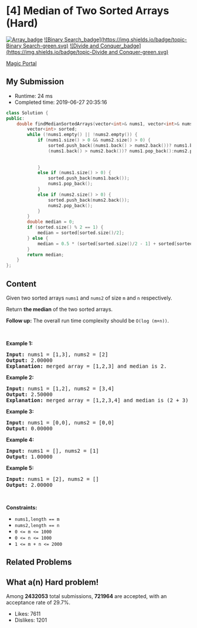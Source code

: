 # [4] Median of Two Sorted Arrays (Hard)

[![Array_badge](https://img.shields.io/badge/topic-Array-green.svg)](https://leetcode.com/problems/median-of-two-sorted-arrays/)  [![Binary Search_badge](https://img.shields.io/badge/topic-Binary Search-green.svg)](https://leetcode.com/problems/median-of-two-sorted-arrays/)  [![Divide and Conquer_badge](https://img.shields.io/badge/topic-Divide and Conquer-green.svg)](https://leetcode.com/problems/median-of-two-sorted-arrays/) 

[Magic Portal](https://leetcode.com/problems/median-of-two-sorted-arrays/)

## My Submission

- Runtime: 24 ms
- Completed time: 2019-06-27 20:35:16

```cpp
class Solution {
public:
    double findMedianSortedArrays(vector<int>& nums1, vector<int>& nums2) {
        vector<int> sorted;
        while (!nums1.empty() || !nums2.empty()) {
            if (nums1.size() > 0 && nums2.size() > 0) {
                sorted.push_back((nums1.back() > nums2.back())? nums1.back():nums2.back());
                (nums1.back() > nums2.back())? nums1.pop_back():nums2.pop_back();
                
                         
            }
            else if (nums1.size() > 0) {
                sorted.push_back(nums1.back());
                nums1.pop_back();
            }
            else if (nums2.size() > 0) {
                sorted.push_back(nums2.back());
                nums2.pop_back();
            }
        }
        double median = 0;
        if (sorted.size() % 2 == 1) {
            median = sorted[sorted.size()/2];
        } else {
            median = 0.5 * (sorted[sorted.size()/2 - 1] + sorted[sorted.size()/2]);
        }
        return median;
    }
};
```

## Content
<p>Given two sorted arrays <code>nums1</code> and <code>nums2</code> of size <code>m</code> and <code>n</code> respectively.</p>

<p>Return <strong>the median</strong> of the two sorted arrays.</p>

<p><strong>Follow up:</strong> The overall run time complexity should be <code>O(log (m+n))</code>.</p>

<p>&nbsp;</p>
<p><strong>Example 1:</strong></p>

<pre>
<strong>Input:</strong> nums1 = [1,3], nums2 = [2]
<strong>Output:</strong> 2.00000
<strong>Explanation:</strong> merged array = [1,2,3] and median is 2.
</pre>

<p><strong>Example 2:</strong></p>

<pre>
<strong>Input:</strong> nums1 = [1,2], nums2 = [3,4]
<strong>Output:</strong> 2.50000
<strong>Explanation:</strong> merged array = [1,2,3,4] and median is (2 + 3) / 2 = 2.5.
</pre>

<p><strong>Example 3:</strong></p>

<pre>
<strong>Input:</strong> nums1 = [0,0], nums2 = [0,0]
<strong>Output:</strong> 0.00000
</pre>

<p><strong>Example 4:</strong></p>

<pre>
<strong>Input:</strong> nums1 = [], nums2 = [1]
<strong>Output:</strong> 1.00000
</pre>

<p><strong>Example 5:</strong></p>

<pre>
<strong>Input:</strong> nums1 = [2], nums2 = []
<strong>Output:</strong> 2.00000
</pre>

<p>&nbsp;</p>
<p><strong>Constraints:</strong></p>

<ul>
	<li><code>nums1,length == m</code></li>
	<li><code>nums2,length == n</code></li>
	<li><code>0 &lt;= m &lt;= 1000</code></li>
	<li><code>0 &lt;= n &lt;= 1000</code></li>
	<li><code>1 &lt;= m + n &lt;= 2000</code></li>
</ul>


## Related Problems


## What a(n) Hard problem!
Among **2432053** total submissions, **721964** are accepted, with an acceptance rate of 29.7%. <br>

- Likes: 7611
- Dislikes: 1201

